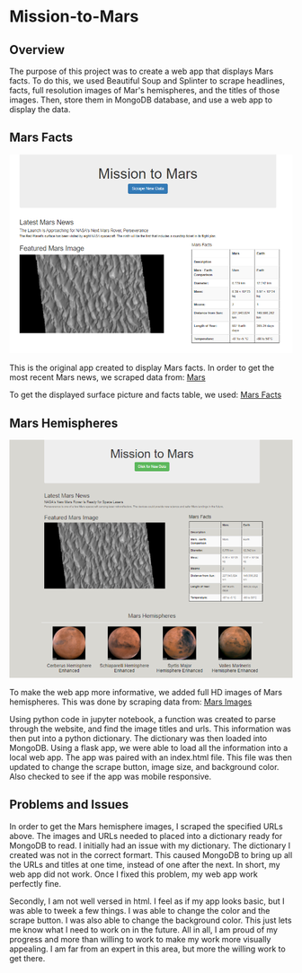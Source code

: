 # Mission-to-Mars

## Overview 
The purpose of this project was to create a web app that displays Mars facts.  To do this, we used Beautiful Soup and Splinter to scrape headlines, facts, full resolution images of Mar's hemispheres, and the titles of those images.  Then, store them in MongoDB database, and use a web app to display the data.

## Mars Facts 

![image](https://github.com/snkty8/Mission-to-Mars/blob/main/screenshot_Mission_to_Mars.png)

This is the original app created to display Mars facts.  In order to get the most recent Mars news, we scraped data from:
[Mars](https://data-class-mars.s3.amazonaws.com/Mars/index.html)

To get the displayed surface picture and facts table, we used:
[Mars Facts](https://data-class-jpl-space.s3.amazonaws.com/JPL_Space/index.html)

## Mars Hemispheres

![image](https://github.com/snkty8/Mission-to-Mars/blob/main/Mission_to_Mars_Site_pic.png)

To make the web app more informative, we added full HD images of Mars hemispheres.  This was done by scraping data from:
[Mars Images](https://astrogeology.usgs.gov/search/results?q=hemisphere+enhanced&k1=target&v1=Mars)

Using python code in jupyter notebook, a function was created to parse through the website, and find the image titles and urls. This information was then put into a python dictionary.  The dictionary was then loaded into MongoDB.  Using a flask app, we were able to load all the information into a local web app. The app was paired with an index.html file.  This file was then updated to change the scrape button, image size, and background color. Also checked to see if the app was mobile responsive.



## Problems and Issues

In order to get the Mars hemisphere images, I scraped the specified URLs above. The images and URLs needed to placed into a dictionary ready for MongoDB to read.  I initially had an issue with my dictionary. The dictionary I created was not in the correct formart.  This caused MongoDB to bring up all the URLs and titles at one time, instead of one after the next.  In short, my web app did not work.  Once I fixed this problem, my web app work perfectly fine. 

Secondly, I am not well versed in html.  I feel as if my app looks basic, but I was able to tweek a few things.  I was able to change the color and the scrape button.  I was also able to change the background color.  This just lets me know what I need to work on in the future.  All in all, I am proud of my progress and more than willing to work to make my work more visually appealing.  I am far from an expert in this area, but more the willing work to get there. 

